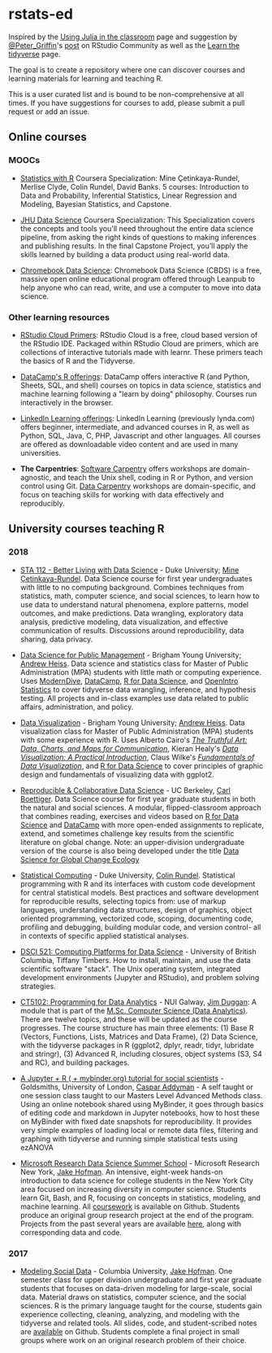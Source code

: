 # rstats-ed

Inspired by the [Using Julia in the classroom](https://julialang.org/teaching/) page and suggestion by [@Peter_Griffin](https://community.rstudio.com/u/peter_griffin)'s [post](https://community.rstudio.com/t/big-data-with-microsoft-open-r/13183/18?u=mine) on RStudio Community as well as the [Learn the tidyverse](https://www.tidyverse.org/learn/) page.

The goal is to create a repository where one can discover courses and learning materials for learning and teaching R.

This is a user curated list and is bound to be non-comprehensive at all times. If you have suggestions for courses to add, please submit a pull request or add an issue.

## Online courses

### MOOCs

- [Statistics with R](https://www.coursera.org/specializations/statistics) Coursera Specialization: Mine Çetinkaya-Rundel, Merlise Clyde, Colin Rundel, David Banks. 5 courses: Introduction to Data and Probability, Inferential Statistics, Linear Regression and Modeling, Bayesian Statistics, and Capstone.

- [JHU Data Science](https://www.coursera.org/specializations/jhu-data-science) Coursera Specialization: This Specialization covers the concepts and tools you'll need throughout the entire data science pipeline, from asking the right kinds of questions to making inferences and publishing results. In the final Capstone Project, you’ll apply the skills learned by building a data product using real-world data. 

- [Chromebook Data Science](http://jhudatascience.org/chromebookdatascience/): Chromebook Data Science (CBDS) is a free, massive open online educational program offered through Leanpub to help anyone who can read, write, and use a computer to move into data science.


### Other learning resources

- [RStudio Cloud Primers](https://rstudio.cloud/learn/primers): RStudio Cloud is a free, cloud based version of the RStudio IDE. Packaged within RStudio Cloud are primers, which are collections of interactive tutorials made with learnr. These primers teach the basics of R and the Tidyverse.

- [DataCamp's R offerings](https://www.datacamp.com/courses/tech:r): DataCamp offers interactive R (and Python, Sheets, SQL, and shell) courses on topics in data science, statistics and machine learning following a "learn by doing" philosophy. Courses run interactively in the browser.

- [LinkedIn Learning offerings](https://www.linkedin.com/learning/topics/r?contentBy=LINKEDIN_LEARNING&entityType=COURSE&software=R~RStudio&sortBy=RECENCY&trk=insiders_215756_learning): LinkedIn Learning (previously lynda.com) offers beginner, intermediate, and advanced courses in R, as well as Python, SQL, Java, C, PHP, Javascript and other languages. All courses are offered as downloadable video content and are used in many universities.

- **The Carpentries**: [Software Carpentry](https://software-carpentry.org/lessons/) offers workshops are domain-agnostic, and teach the Unix shell, coding in R or Python, and version control using Git. [Data Carpentry](https://datacarpentry.org/lessons/) workshops are domain-specific, and focus on teaching skills for working with data effectively and reproducibly.

## University courses teaching R

### 2018

- [STA 112 - Better Living with Data Science](http://www2.stat.duke.edu/courses/Fall18/sta112.01/) - Duke University; [Mine Çetinkaya-Rundel](https://github.com/mine-cetinkaya-rundel/). Data Science course for first year undergraduates with little to no computing background. Combines techniques from statistics, math, computer science, and social sciences, to learn how to use data to understand natural phenomena, explore patterns, model outcomes, and make predictions. Data wrangling, exploratory data analysis, predictive modeling, data visualization, and effective communication of results. Discussions around reproducibility, data sharing, data privacy.

- [Data Science for Public Management](https://statsf18.classes.andrewheiss.com/) - Brigham Young University; [Andrew Heiss](https://github.com/andrewheiss). Data science and statistics class for Master of Public Administration (MPA) students with little math or computing experience. Uses [ModernDive](https://moderndive.com/), [DataCamp](https://www.datacamp.com/), [R for Data Science](http://r4ds.had.co.nz/), and [OpenIntro Statistics](https://www.openintro.org/stat/textbook.php?stat_book=os) to cover tidyverse data wrangling, inference, and hypothesis testing. All projects and in-class examples use data related to public affairs, administration, and policy.

- [Data Visualization](https://datavizf18.classes.andrewheiss.com/) - Brigham Young University; [Andrew Heiss](https://github.com/andrewheiss). Data visualization class for Master of Public Administration (MPA) students with some experience with R. Uses Alberto Cairo's [*The Truthful Art: Data, Charts, and Maps for Communication*](https://www.amazon.com/Truthful-Art-Data-Charts-Communication/dp/0321934075), Kieran Healy's [*Data Visualization: A Practical Introduction*](http://socviz.co/), Claus Wilke's [*Fundamentals of Data Visualization*](https://serialmentor.com/dataviz/), and [R for Data Science](http://r4ds.had.co.nz/) to cover principles of graphic design and fundamentals of visualizing data with ggplot2.

- [Reproducible & Collaborative Data Science](https://espm-288.carlboettiger.info) - UC Berkeley, [Carl Boettiger](https://github.com/cboettig/). Data Science course for first year graduate students in both the natural and social sciences.  A modular, flipped-classroom approach that combines reading, exercises and videos based on [R for Data Science](http://r4ds.had.co.nz/) and [DataCamp](https://www.datacamp.com/) with more open-ended assignments to replicate, extend, and sometimes challenge key results from the scientific literature on global change.  Note: an upper-division undergraduate version of the course is also being developed under the title [Data Science for Global Change Ecology](https://espm-157.carlboettiger.info)

- [Statistical Computing](http://www2.stat.duke.edu/~cr173/Sta523_Fa18) - Duke University, [Colin Rundel](https://github.com/rundel). Statistical programming with R and its interfaces with custom code development for central statistical models. Best practices and software development for reproducible results, selecting topics from: use of markup languages, understanding data structures, design of graphics, object oriented programming, vectorized code, scoping, documenting code, profiling and debugging, building modular code, and version control- all in contexts of specific applied statistical analyses. 

- [DSCI 521: Computing Platforms for Data Science](https://github.com/UBC-MDS/public/tree/master/courses/521_platforms) - University of British Columbia, Tiffany Timbers. How to install, maintain, and use the data scientific software "stack". The Unix operating system, integrated development environments (Jupyter and RStudio), and problem solving strategies.

- [CT5102: Programming for Data Analytics](https://github.com/JimDuggan/CT5102) - NUI Galway, [Jim Duggan](https://github.com/JimDuggan): A module that is part of the [M.Sc. Computer Science (Data Analytics)](http://www.nuigalway.ie/courses/taught-postgraduate-courses/msc-in-computer-science-data-analytics.html#course_overview). There are twelve topics, and these will be updated as the course progresses. The course structure has main three elements: (1) Base R (Vectors, Functions, Lists, Matrices and Data Frame), (2) Data Science, with the tidyverse packages in R (ggplot2, dplyr, readr, tidyr, lubridate and stringr), (3) Advanced R, including closures, object systems (S3, S4 and RC), and building packages.

- [A Jupyter + R ( + mybinder.org) tutorial for social scientists](https://github.com/InfantLab/NotebookDemos) - Goldsmiths, University of London, [Caspar Addyman](https://github.com/InfantLab/) - A self taught or one session class taught to our Masters Level Advanced Methods class. Using an online notebook shared using MyBinder, it goes through basics of editing code and markdown in Jupyter notebooks, how to host these on MyBinder with fixed date snapshots for reproducibility. It provides very simple examples of loading local or remote data files, filtering and graphing with tidyverse and running simple statistical tests using ezANOVA 

- [Microsoft Research Data Science Summer School](http://ds3.research.microsoft.com) - Microsoft Research New York, [Jake Hofman](http://jakehofman.com). An intensive, eight-week hands-on introduction to data science for college students in the New York City area focused on increasing diversity in computer science. Students learn Git, Bash, and R, focusing on concepts in statistics, modeling, and machine learning. All [coursework](https://github.com/msr-ds3/coursework) is available on Github. Students produce an original group research project at the end of the program. Projects from the past several years are available [here](https://www.microsoft.com/en-us/research/academic-program/data-science-summer-school/#!projects), along with corresponding data and code.

### 2017

- [Modeling Social Data](http://modelingsocialdata.org/syllabus) - Columbia University, [Jake Hofman](http://jakehofman.com). One semester class for upper division undergraduate and first year graduate students that focuses on data-driven modeling for large-scale, social data. Material draws on statistics, computer science, and the social sciences. R is the primary language taught for the course, students gain experience collecting, cleaning, analyzing, and modeling with the tidyverse and related tools. All slides, code, and student-scribed notes are [available](http://modelingsocialdata.org/syllabus) on Github. Students complete a final project in small groups where work on an original research problem of their choice.
